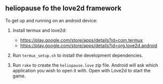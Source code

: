 ## heliopause fo the love2d framework

To get up and running on an android device:

1. Install termux and love2d:

   - https://play.google.com/store/apps/details?id=com.termux
   - https://play.google.com/store/apps/details?id=org.love2d.android

2. Run `termux_setup.sh` to install the development dependencies.

3. Run `rake` to create the `heliopause.love` zip file. Android will ask which
   application you wish to open it with. Open with Love2d to start the game.
